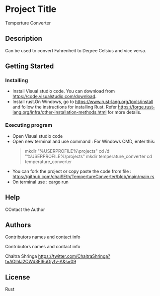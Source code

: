 # Project Title

Temperture Converter

## Description

Can be used to convert Fahrenheit to Degree Celsius and vice versa.

## Getting Started

### Installing

- Install Visual studio code. You can download from https://code.visualstudio.com/download.
- Install rust.On Windows, go to https://www.rust-lang.org/tools/install and follow the instructions for installing Rust. Refer https://forge.rust-lang.org/infra/other-installation-methods.html for more details.

### Executing program

- Open Visual studio code
- Open new terminal and use command : 
  For Windows CMD, enter this:
    > mkdir "%USERPROFILE%\projects"
    > cd /d "%USERPROFILE%\projects"
    > mkdir temperature_converter
    > cd temperature_converter
- You can fork the project or copy paste the code from file : https://github.com/chaiSEth/TempertureConverter/blob/main/main.rs
- On terminal use : cargo run

## Help

COntact the Author

## Authors

Contributors names and contact info

Contributors names and contact info

Chaitra Shringa
https://twitter.com/ChaitraShringa?t=AOlhlJ2OWd3FI9uGiyfv-A&s=09


## License

Rust
